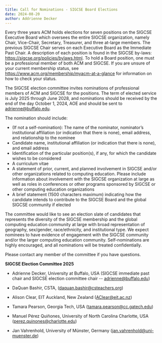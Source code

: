 ```yaml
---
title: Call for Nominations - SIGCSE Board Elections
date: 2024-08-20
author: Addrienne Decker
---
```


Every three years ACM holds elections for seven positions on the SIGCSE Executive Board which oversees the entire SIGCSE organization, namely Chair, Vice-Chair, Secretary, Treasurer, and three at-large members. The previous SIGCSE Chair serves on each Executive Board as the Immediate Past Chair. A description of each position is found in the SIGCSE by-laws: <https://sigcse.org/policies/bylaws.html>. To hold a Board position, one must be a professional member of both ACM and SIGCSE. If you are unsure of your current membership status, see <https://www.acm.org/membership/myacm-at-a-glance> for information on how to check your status.
 
The SIGCSE election committee invites nominations of professional members of ACM and SIGCSE for the positions. The term of elected service is July 2025 through June 2028, and nominations should be received by the end of the day October 1, 2024, AOE and should be sent to <adrienne@buffalo.edu>.
 
The nomination should include:

* (If not a self-nomination): The name of the nominator, nominator’s institutional affiliation (or indication that there is none), email address, and relationship to the nominee
* Candidate name, institutional affiliation (or indication that there is none), and email address
* Identification of the particular position(s), if any, for which the candidate wishes to be considered
* A curriculum vitae
* A statement of prior, current, and planned involvement in SIGCSE and/or other organizations related to computing education. Please include information about involvement with the SIGCSE organization at large as well as roles in conferences or other programs sponsored by SIGCSE or other computing education organizations
* A brief statement (1500 characters maximum) indicating how the candidate intends to contribute to the SIGCSE Board and the global SIGCSE community if elected
 
The committee would like to see an election slate of candidates that represents the diversity of the SIGCSE membership and the global computing education community at large with broad representation of geography, sex/gender, race/ethnicity, and institutional type. We expect nominees to have evidence of engagement with the SIGCSE community and/or the larger computing education community. Self-nominations are highly encouraged, and all nominations will be treated confidentially.
 
Please contact any member of the committee if you have questions.
 
**SIGCSE Election Committee 2025**
- Adrienne Decker, University at Buffalo, USA (SIGCSE immediate past chair and SIGCSE election committee chair -- <adrienne@buffalo.edu>)

- DaQuan Bashir, CSTA, (<daquan.bashir@csteachers.org>)
- Alison Clear, EIT Auckland, New Zealand (<AClear@eit.ac.nz>)
- Tamara Pearson, Georgia Tech, USA (<tamara.pearson@cc.gatech.edu>)
- Manuel Pérez Quiñones, University of North Carolina Charlotte, USA (<perez.quinones@charlotte.edu>)
- Jan Vahrenhold, University of Münster, Germany (<jan.vahrenhold@uni-muenster.de>)

